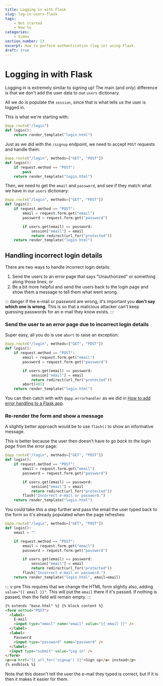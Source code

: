 ```yaml
---
title: Logging in with Flask
slug: log-in-users-flask
tags:
    - Not started
    - How to
categories:
    - Video
section_number: 13
excerpt: How to perform authentication (log in) using Flask.
draft: true
---
```



# Logging in with Flask

Logging in is extremely similar to signing up! The main (and only) difference is that we don't add the user data to our `users` dictionary.

All we do is populate the `session`, since that is what tells us the user is logged in.

This is what we're starting with:

```py
@app.route("/login")
def login():
    return render_template("login.html")
```

Just as we did with the `/signup` endpoint, we need to accept `POST` requests and handle them:

```py {1,3,4}
@app.route("/login", methods=["GET", "POST"])
def login():
    if request.method == "POST":
        pass
    return render_template("login.html")
```

Then, we need to get the `email` and `password`, and see if they match what we have in our `users` dictionary:

```py {4-9}
@app.route("/login", methods=["GET", "POST"])
def login():
    if request.method == "POST":
        email = request.form.get("email")
        password = request.form.get("password")

        if users.get(email) == password:
            session["email"] = email
            return redirect(url_for("protected"))
    return render_template("login.html")
```

## Handling incorrect login details

There are two ways to handle incorrect login details:

1. Send the users to an error page that says "Unauthorized" or something along those lines; or
2. Be a bit more helpful and send the users back to the login page and show them a message to tell them what went wrong.

::: danger
If the e-mail or password are wrong, it's important you **don't say which one is wrong**. This is so that a malicious attacker can't keep guessing passwords for an e-mail they know exists.
:::

### Send the user to an error page due to incorrect login details

Super easy, all you do is use `abort` to raise an exception:

```py {10}
@app.route("/login", methods=["GET", "POST"])
def login():
    if request.method == "POST":
        email = request.form.get("email")
        password = request.form.get("password")

        if users.get(email) == password:
            session["email"] = email
            return redirect(url_for("protected"))
        abort(401)
    return render_template("login.html")
```

You can then catch with with `@app.errorhandler` as we did in [How to add error handling to a Flask app](/section12/lectures/10_add_error_handling_to_flask_app/).

### Re-render the form and show a message

A slightly better approach would be to use `flash()` to show an informative message.

This is better because the user then doesn't have to go _back to the login page_ from the error page:

```py {10}
@app.route("/login", methods=["GET", "POST"])
def login():
    if request.method == "POST":
        email = request.form.get("email")
        password = request.form.get("password")

        if users.get(email) == password:
            session["email"] = email
            return redirect(url_for("protected"))
        flash("Incorrect e-mail or password.")
    return render_template("login.html")
```

You could take this a step further and pass the email the user typed back to the form so it's already populated when the page refreshes:

```py {3,13}
@app.route("/login", methods=["GET", "POST"])
def login():
    email = ""

    if request.method == "POST":
        email = request.form.get("email")
        password = request.form.get("password")

        if users.get(email) == password:
            session["email"] = email
            return redirect(url_for("protected"))
        flash("Incorrect e-mail or password.")
    return render_template("login.html", email=email)
```

::: v-pre
This requires that we change the HTML form slightly also, adding `value="{{ email }}"`. This will put the `email` there if it's passed. If nothing is passed, then the field will remain empty.
:::

```html {5}
{% extends "base.html" %} {% block content %}
<form method="POST">
  <label>
    E-mail
    <input type="email" name="email" value="{{ email }}" />
  </label>
  <label>
    Password
    <input type="password" name="password" />
  </label>
  <input type="submit" value="Log in" />
</form>
<p><a href="{{ url_for('signup') }}">Sign up</a> instead</p>
{% endblock %}
```

Note that this doesn't tell the user the e-mail they typed is correct, but if it is then it makes it easier for them.
